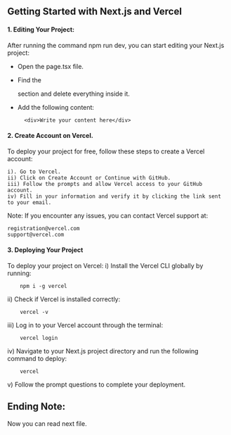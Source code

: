## Getting Started with Next.js and Vercel

#### 1. Editing Your Project:

After running the command npm run dev, you can start editing your Next.js project:

- Open the page.tsx file.
- Find the <main> section and delete everything inside it.
- Add the following content:

        <div>Write your content here</div>

#### 2. Create Account on Vercel.

To deploy your project for free, follow these steps to create a Vercel account:

    i). Go to Vercel.
    ii) Click on Create Account or Continue with GitHub.
    iii) Follow the prompts and allow Vercel access to your GitHub account.
    iv) Fill in your information and verify it by clicking the link sent to your email.

Note: If you encounter any issues, you can contact Vercel support at:

    registration@vercel.com
    support@vercel.com

#### 3. Deploying Your Project

To deploy your project on Vercel:
i) Install the Vercel CLI globally by running:

        npm i -g vercel

ii) Check if Vercel is installed correctly:

        vercel -v

iii) Log in to your Vercel account through the terminal:

        vercel login

iv) Navigate to your Next.js project directory and run the following command to deploy:

        vercel

v) Follow the prompt questions to complete your deployment.

## Ending Note:

Now you can read next file.
